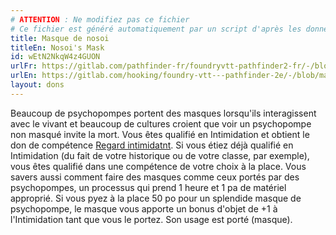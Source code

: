 ```yaml
---
# ATTENTION : Ne modifiez pas ce fichier
# Ce fichier est généré automatiquement par un script d'après les données du module Foundry VTT officiel et de sa traduction
title: Masque de nosoi
titleEn: Nosoi's Mask
id: wEtN2NkqW4z4GUON
urlFr: https://gitlab.com/pathfinder-fr/foundryvtt-pathfinder2-fr/-/blob/master/data/feats/wEtN2NkqW4z4GUON.htm
urlEn: https://gitlab.com/hooking/foundry-vtt---pathfinder-2e/-/blob/master/packs/data/feats.db/nosoi-s-mask.json
layout: dons
---
```

Beaucoup de psychopompes portent des masques lorsqu'ils interagissent avec le vivant et beaucoup de cultures croient que voir un psychopompe non masqué  invite la mort. Vous êtes qualifié en Intimidation et obtient le don de compétence [Regard intimidatnt](regard-intimidant.html). Si vous étiez déjà qualifié en Intimidation (du fait de votre historique ou de votre classe, par exemple), vous êtes qualifié dans une compétence de votre choix à la place. Vous savers aussi comment faire des masques comme ceux portés par des psychopompes, un processus qui prend 1 heure et 1 pa  de matériel approprié. Si vous pyez à la place 50 po pour un splendide masque de psychopompe, le masque vous apporte un bonus d'objet de +1 à l'Intimidation tant que vous le portez. Son usage est porté (masque).
